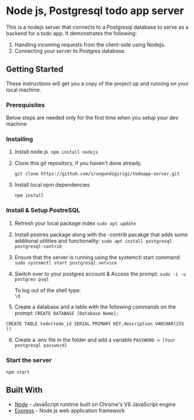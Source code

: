 # Node js, Postgresql todo app server

This is a nodejs server that connects to a Postgresql database to serve as a backend for
a todo app. It demonstrates the following:

1.  Handling incoming requests from the client-side using Nodejs.
2.  Connecting your server to Postgres database.

## Getting Started

These instructions will get you a copy of the project up and running on your local machine.

### Prerequisites

Below steps are needed only for the first time when you setup your dev machine

### Installing

1. Install node.js.
   `npm install nodejs `

1. Clone this git repository, if you haven't done already.

   `git clone https://github.com/irungundigirigi/todoapp-server.git`

1. Install local npm dependencies

   `npm install`

### Install & Setup PostreSQL

1. Refresh your local package index
   `sudo apt update`

2. Install postres package along with the -contrib pacakge that adds some additional utilities and functionality:
   `sudo apt install postgresql postgresql-contrib`

3. Ensure that the server is running using the systemctl start command:
   `sudo systemctl start postgresql.service`

4. Switch over to your postgres account & Access the prompt.
   `sudo -i -u postgres psql`

   To log out of the shell type:  
    `\q`

5. Create a database and a table with the following commands on the prompt:
   `CREATE DATABASE [Database Name];`

`CREATE TABLE todo(todo_id SERIAL PRIMARY KEY,description VARCHAR(255 ))`

6. Create a .env file in the folder and add a variable
   `PASSWORD = [Your postgresql password]`

### Start the server

`npm start`

## Built With

- [Node](https://nodejs.org/en/) - JavaScript runtime built on Chrome's V8 JavaScript engine
- [Express](https://expressjs.com/) - Node.js web application framework
